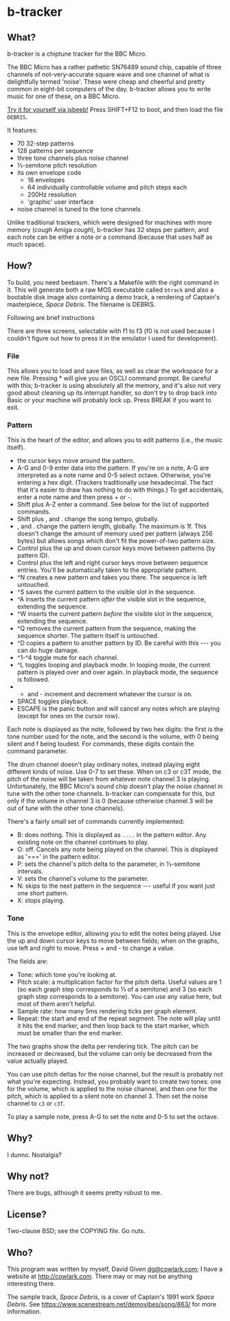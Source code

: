 b-tracker
=========


## What?

b-tracker is a chiptune tracker for the BBC Micro.

The BBC Micro has a rather pathetic SN76489 sound chip, capable of three
channels of not-very-accurate square wave and one channel of what is
delightfully termed 'noise'. These were cheap and cheerful and pretty common in
eight-bit computers of the day. b-tracker allows you to write music for one of
these, _on_ a BBC Micro.

[Try it for yourself via
jsbeeb!](https://bbc.godbolt.org/?&disc1=https://cowlark.com/btracker/btracker.ssd)
Press SHIFT+F12 to boot, and then load the file `DEBRIS`.

It features:

- 70 32-step patterns
- 128 patterns per sequence
- three tone channels plus noise channel
- ⅓-semitone pitch resolution
- its own envelope code
  - 16 envelopes
  - 64 individually controllable volume and pitch steps each
  - 200Hz resolution
  - 'graphic' user interface
- noise channel is tuned to the tone channels

Unlike traditional trackers, which were designed for machines with more memory
(_cough_ Amiga _cough_), b-tracker has 32 steps per pattern, and each note can
be either a note _or_ a command (because that uses half as much space).


## How?

To build, you need beebasm. There's a Makefile with the right command in it.
This will generate both a raw MOS executable called `btrack` and also a
bootable disk image also containing a demo track, a rendering of Captain's
masterpiece, _Space Debris_. The filename is DEBRIS.

Following are brief instructions 

There are three screens, selectable with f1 to f3 (f0 is not used because I
couldn't figure out how to press it in the emulator I used for development).

### File

This allows you to load and save files, as well as clear the workspace for a
new file. Pressing * will give you an OSCLI command prompt. Be careful with
this; b-tracker is using absolutely all the memory, and it's also not very good
about cleaning up its interrupt handler, so don't try to drop back into Basic
or your machine will probably lock up. Press BREAK if you want to exit.

### Pattern

This is the heart of the editor, and allows you to edit patterns (i.e., the
music itself).

- the cursor keys move around the pattern.
- A-G and 0-9 enter data into the pattern. If you're on a note, A-G are
  interpreted as a note name and 0-5 select octave. Otherwise, you're entering
  a hex digit. (Trackers traditionally use hexadecimal. The fact that it's
  easier to draw has nothing to do with things.) To get accidentals, enter a
  note name and then press + or -.
- Shift plus A-Z enter a command. See below for the list of supported commands.
- Shift plus , and . change the song tempo, globally.
- , and . change the pattern length, globally. The maximum is 1f. This doesn't
  change the amount of memory used per pattern (always 256 bytes) but allows
  songs which don't fit the power-of-two pattern size.
- Control plus the up and down cursor keys move between patterns (by pattern
  ID).
- Control plus the left and right cursor keys move between sequence entries.
  You'll be automatically taken to the appropriate pattern.
- ^N creates a new pattern and takes you there. The sequence is left untouched.
- ^S saves the current pattern to the visible slot in the sequence.
- ^A inserts the current pattern _after_ the visible slot in the sequence,
  extending the sequence.
- ^W inserts the current pattern _before_ the visible slot in the sequence,
  extending the sequence.
- ^Q removes the current pattern from the sequence, making the sequence
  shorter. The pattern itself is untouched.
- ^D copies a pattern to another pattern by ID. Be careful with this --- you
  can do huge damage.
- ^1-^4 toggle mute for each channel.
- ^L toggles looping and playback mode. In looping mode, the current pattern is
  played over and over again. In playback mode, the sequence is followed.
- + and - increment and decrement whatever the cursor is on.
- SPACE toggles playback.
- ESCAPE is the panic button and will cancel any notes which are playing
  (except for ones on the cursor row).

Each note is displayed as the note, followed by two hex digits: the first is
the tone number used for the note, and the second is the volume, with 0 being
silent and f being loudest. For commands, these digits contain the command
parameter.

The drum channel doesn't play ordinary notes, instead playing eight different
kinds of noise. Use 0-7 to set these. When on c3 or c3T mode, the pitch of the
noise will be taken from whatever note channel 3 is playing. Unfortunately, the
BBC Micro's sound chip doesn't play the noise channel in tune with the other
tone channels. b-tracker can compensate for this, but only if the volume in
channel 3 is 0 (because otherwise channel 3 will be out of tune with the other
tone channels).

There's a fairly small set of commands currently implemented:

- B: does nothing. This is displayed as `....` in the pattern editor. Any
  existing note on the channel continues to play.
- O: off. Cancels any note being played on the channel. This is displayed as
  '===' in the pattern editor.
- P: sets the channel's pitch delta to the parameter, in ⅓-semitone intervals.
- V: sets the channel's volume to the parameter.
- N: skips to the next pattern in the sequence --- useful if you want just one
  short pattern.
- X: stops playing.

### Tone

This is the envelope editor, allowing you to edit the notes being played. Use
the up and down cursor keys to move between fields; when on the graphs, use
left and right to move. Press + and - to change a value.

The fields are:

- Tone: which tone you're looking at.
- Pitch scale: a multiplication factor for the pitch delta. Useful values are 1
  (so each graph step corresponds to ⅓ of a semitone) and 3 (so each graph step
  corresponds to a semitone). You can use any value here, but most of them
  aren't helpful.
- Sample rate: how many 5ms rendering ticks per graph element.
- Repeat: the start and end of the repeat segment. The note will play until it
  hits the end marker, and then loop back to the start marker, which must be
  smaller than the end marker.

The two graphs show the delta per rendering tick. The pitch can be increased or
decreased, but the volume can only be decreased from the value actually played.

You can use pitch deltas for the noise channel, but the result is probably not
what you're expecting. Instead, you probably want to create two tones: one for
the volume, which is applied to the noise channel, and then one for the pitch,
which is applied to a silent note on channel 3. Then set the noise channel to
`c3` or `c3T`.

To play a sample note, press A-G to set the note and 0-5 to set the octave.

## Why?

I dunno. Nostalgia?


## Why not?

There are bugs, although it seems pretty robust to me.


## License?

Two-clause BSD; see the COPYING file. Go nuts.


## Who?

This program was written by myself, David Given <dg@cowlark.com>; I have a
website at http://cowlark.com. There may or may not be anything interesting
there.

The sample track, _Space Debris_, is a cover of Captain's 1991 work _Space
Debris_. See https://www.scenestream.net/demovibes/song/863/ for more
information.
